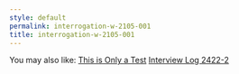 ```yaml
---
style: default
permalink: interrogation-w-2105-001
title: interrogation-w-2105-001
---
```

You may also like:
[This is Only a Test](http://scp-wiki.net/this-is-only-a-test)
[Interview Log 2422-2](http://scp-wiki.net/interview-log-2422-2)